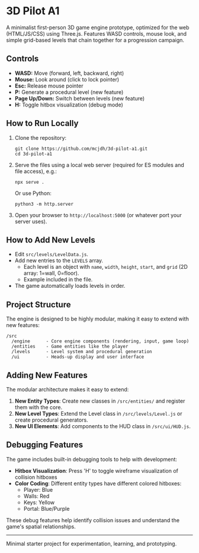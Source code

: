# 3D Pilot A1

A minimalist first-person 3D game engine prototype, optimized for the web (HTML/JS/CSS) using Three.js. Features WASD controls, mouse look, and simple grid-based levels that chain together for a progression campaign.

## Controls

- **WASD:** Move (forward, left, backward, right)
- **Mouse:** Look around (click to lock pointer)
- **Esc:** Release mouse pointer
- **P:** Generate a procedural level (new feature)
- **Page Up/Down:** Switch between levels (new feature)
- **H:** Toggle hitbox visualization (debug mode)

## How to Run Locally

1. Clone the repository:
    ```
    git clone https://github.com/mcjdh/3d-pilot-a1.git
    cd 3d-pilot-a1
    ```
2. Serve the files using a local web server (required for ES modules and file access), e.g.:
    ```
    npx serve .
    ```
   Or use Python:
    ```
    python3 -m http.server
    ```
3. Open your browser to `http://localhost:5000` (or whatever port your server uses).

## How to Add New Levels

- Edit `src/levels/LevelData.js`.
- Add new entries to the `LEVELS` array.
    - Each level is an object with `name`, `width`, `height`, `start`, and `grid` (2D array: 1=wall, 0=floor).
    - Example included in the file.
- The game automatically loads levels in order.

## Project Structure

The engine is designed to be highly modular, making it easy to extend with new features:

```
/src
  /engine      - Core engine components (rendering, input, game loop)
  /entities    - Game entities like the player
  /levels      - Level system and procedural generation
  /ui          - Heads-up display and user interface
```

## Adding New Features

The modular architecture makes it easy to extend:

1. **New Entity Types**: Create new classes in `/src/entities/` and register them with the core.
2. **New Level Types**: Extend the Level class in `/src/levels/Level.js` or create procedural generators.
3. **New UI Elements**: Add components to the HUD class in `/src/ui/HUD.js`.

## Debugging Features

The game includes built-in debugging tools to help with development:

- **Hitbox Visualization**: Press 'H' to toggle wireframe visualization of collision hitboxes
- **Color Coding**: Different entity types have different colored hitboxes:
  - Player: Blue
  - Walls: Red
  - Keys: Yellow
  - Portal: Blue/Purple

These debug features help identify collision issues and understand the game's spatial relationships.

---

Minimal starter project for experimentation, learning, and prototyping.
